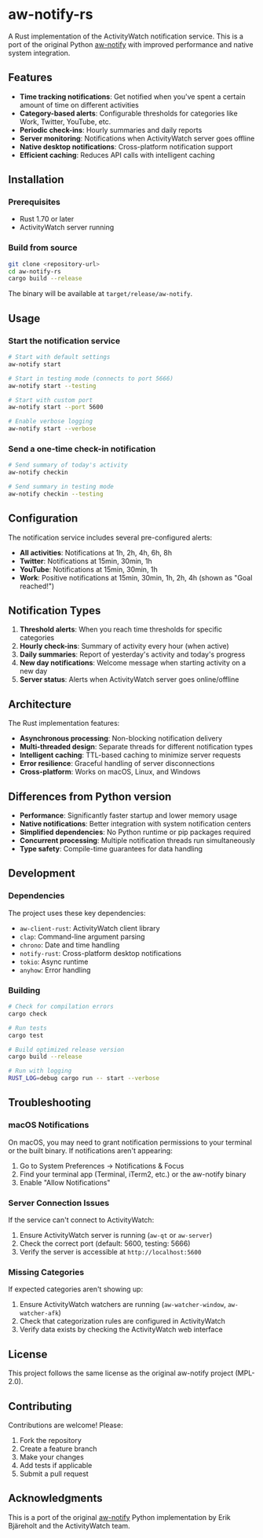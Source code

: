 # aw-notify-rs

A Rust implementation of the ActivityWatch notification service. This is a port of the original Python [aw-notify](https://github.com/ActivityWatch/aw-notify) with improved performance and native system integration.

## Features

- **Time tracking notifications**: Get notified when you've spent a certain amount of time on different activities
- **Category-based alerts**: Configurable thresholds for categories like Work, Twitter, YouTube, etc.
- **Periodic check-ins**: Hourly summaries and daily reports
- **Server monitoring**: Notifications when ActivityWatch server goes offline
- **Native desktop notifications**: Cross-platform notification support
- **Efficient caching**: Reduces API calls with intelligent caching

## Installation

### Prerequisites

- Rust 1.70 or later
- ActivityWatch server running

### Build from source

```bash
git clone <repository-url>
cd aw-notify-rs
cargo build --release
```

The binary will be available at `target/release/aw-notify`.

## Usage

### Start the notification service

```bash
# Start with default settings
aw-notify start

# Start in testing mode (connects to port 5666)
aw-notify start --testing

# Start with custom port
aw-notify start --port 5600

# Enable verbose logging
aw-notify start --verbose
```

### Send a one-time check-in notification

```bash
# Send summary of today's activity
aw-notify checkin

# Send summary in testing mode
aw-notify checkin --testing
```

## Configuration

The notification service includes several pre-configured alerts:

- **All activities**: Notifications at 1h, 2h, 4h, 6h, 8h
- **Twitter**: Notifications at 15min, 30min, 1h
- **YouTube**: Notifications at 15min, 30min, 1h
- **Work**: Positive notifications at 15min, 30min, 1h, 2h, 4h (shown as "Goal reached!")

## Notification Types

1. **Threshold alerts**: When you reach time thresholds for specific categories
2. **Hourly check-ins**: Summary of activity every hour (when active)
3. **Daily summaries**: Report of yesterday's activity and today's progress
4. **New day notifications**: Welcome message when starting activity on a new day
5. **Server status**: Alerts when ActivityWatch server goes online/offline

## Architecture

The Rust implementation features:

- **Asynchronous processing**: Non-blocking notification delivery
- **Multi-threaded design**: Separate threads for different notification types
- **Intelligent caching**: TTL-based caching to minimize server requests
- **Error resilience**: Graceful handling of server disconnections
- **Cross-platform**: Works on macOS, Linux, and Windows

## Differences from Python version

- **Performance**: Significantly faster startup and lower memory usage
- **Native notifications**: Better integration with system notification centers
- **Simplified dependencies**: No Python runtime or pip packages required
- **Concurrent processing**: Multiple notification threads run simultaneously
- **Type safety**: Compile-time guarantees for data handling

## Development

### Dependencies

The project uses these key dependencies:

- `aw-client-rust`: ActivityWatch client library
- `clap`: Command-line argument parsing
- `chrono`: Date and time handling
- `notify-rust`: Cross-platform desktop notifications
- `tokio`: Async runtime
- `anyhow`: Error handling

### Building

```bash
# Check for compilation errors
cargo check

# Run tests
cargo test

# Build optimized release version
cargo build --release

# Run with logging
RUST_LOG=debug cargo run -- start --verbose
```

## Troubleshooting

### macOS Notifications

On macOS, you may need to grant notification permissions to your terminal or the built binary. If notifications aren't appearing:

1. Go to System Preferences → Notifications & Focus
2. Find your terminal app (Terminal, iTerm2, etc.) or the aw-notify binary
3. Enable "Allow Notifications"

### Server Connection Issues

If the service can't connect to ActivityWatch:

1. Ensure ActivityWatch server is running (`aw-qt` or `aw-server`)
2. Check the correct port (default: 5600, testing: 5666)
3. Verify the server is accessible at `http://localhost:5600`

### Missing Categories

If expected categories aren't showing up:

1. Ensure ActivityWatch watchers are running (`aw-watcher-window`, `aw-watcher-afk`)
2. Check that categorization rules are configured in ActivityWatch
3. Verify data exists by checking the ActivityWatch web interface

## License

This project follows the same license as the original aw-notify project (MPL-2.0).

## Contributing

Contributions are welcome! Please:

1. Fork the repository
2. Create a feature branch
3. Make your changes
4. Add tests if applicable
5. Submit a pull request

## Acknowledgments

This is a port of the original [aw-notify](https://github.com/ActivityWatch/aw-notify) Python implementation by Erik Bjäreholt and the ActivityWatch team.
